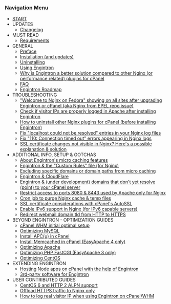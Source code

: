 ### Navigation Menu

* [START](pages/index.md)
* UPDATES
    * [Changelog](pages/Changelog.md)
* MUST READ
    * [Requirements](pages/Requirements.md)
* GENERAL
    * [Preface](pages/01.-Preface.md)
    * [Installation (and updates)](pages/02.-Installation-(and-updates).md)
    * [Uninstalling](pages/03.-Uninstalling.md)
    * [Using Engintron](pages/04.-Using-Engintron.md)
    * [Why is Engintron a better solution compared to other Nginx (or performance related) plugins for cPanel](pages/05.-Why-is-Engintron-a-better-solution-compared-to-other-Nginx-installers-for-cPanel.md)
    * [FAQ](pages/FAQ.md)
    * [Engintron Roadmap](pages/Engintron-Roadmap.md)
* TROUBLESHOOTING
    * ["Welcome to Nginx on Fedora" showing on all sites after upgrading Engintron or cPanel (aka Nginx from EPEL repo issue)](pages/%22Welcome-to-Nginx-on-Fedora%22-showing-on-all-sites-after-upgrading-Engintron-or-cPanel-(aka-Nginx-from-EPEL-repo-issue).md)
    * [Check if visitor IPs are properly logged in Apache after installing Engintron](pages/Check-if-visitor-IPs-are-properly-logged-in-Apache-after-installing-Engintron.md)
    * [How to uninstall other Nginx plugins for cPanel (before installing Engintron)](pages/How-to-uninstall-other-Nginx-plugins-for-cPanel-(before-installing-Engintron).md)
    * [Fix "localhost could not be resolved" entries in your Nginx log files](pages/Fix-%22localhost-could-not-be-resolved%22-entries-in-your-Nginx-log-files.md)
    * [Fix "110: Connection timed out" errors appearing in Nginx logs](pages/Fix-%22110-Connection-timed-out%22-errors-appearing-in-Nginx-logs.md)
    * [SSL certificate changes not visible in Nginx? Here's a possible explanation & solution](pages/SSL-certificate-changes-not-visible-in-Nginx%3F-Here-s-a-possible-explanation-&-solution.md)
* ADDITIONAL INFO, SETUP & GOTCHAS
    * [About Engintron's micro caching features](pages/About-Engintrons-micro-caching-features.md)
    * [Engintron & the "Custom Rules" file (for Nginx)](pages/Engintron-&-the-%22Custom-Rules%22-file-(for-Nginx).md)
    * [Excluding specific domains or domain paths from micro caching](pages/Excluding-specific-domains-or-domain-paths-from-micro-caching.md)
    * [Engintron & CloudFlare](pages/Engintron-&-CloudFlare.md)
    * [Engintron & (under development) domains that don't yet resolve (point) to your cPanel server](pages/Engintron-and-under-development-domains-that-dont-yet-resolve-point-to-your-cPanel-server.md)
    * [Restrict access to ports 8080 & 8443 used by Apache only for Nginx](pages/Restrict-access-to-ports-8080-&-8443-used-by-Apache-only-for-Nginx.md)
    * [Cron job to purge Nginx cache & temp files](pages/Cron-job-to-purge-Nginx-cache-&-temp-files.md)
    * [SSL certificate considerations with cPanel's AutoSSL](pages/SSL-certificate-considerations-with-cPanels-AutoSSL.md)
    * [Enable IPv6 support in Nginx (for IPv6 capable servers)](pages/Enable-IPv6-support-in-Nginx.md)
    * [Redirect webmail.domain.tld from HTTP to HTTPS](pages/Redirect-webmail.domain.tld-from-HTTP-to-HTTPS.md)
* BEYOND ENGINTRON - OPTIMIZATION GUIDES
    * [cPanel WHM initial optimal setup](pages/Beyond-Engintron-cPanel-WHM-initial-optimal-setup.md)
    * [Optimizing MySQL](pages/Beyond-Engintron-Optimizing-MySQL.md)
    * [Install APC(u) in cPanel](pages/Beyond-Engintron-Install-APC(u)-in-cPanel.md)
    * [Install Memcached in cPanel (EasyApache 4 only)](pages/Install-Memcached-in-cPanel-(EasyApache-4-only).md)
    * [Optimizing Apache](pages/Beyond-Engintron-Optimizing-Apache.md)
    * [Optimizing PHP FastCGI (EasyApache 3 only)](pages/Beyond-Engintron-Optimizing-PHP-FastCGI-(under-EasyApache-3).md)
    * [Optimizing CentOS](pages/Beyond-Engintron-Optimizing-CentOS.md)
* EXTENDING ENGINTRON
    * [Hosting Node apps on cPanel with the help of Engintron](pages/hosting-node-apps-on-cpanel.md)
    * [3rd-party software for Engintron](pages/3rd-party-software-for-Engintron.md)
* USER CONTRIBUTED GUIDES
    * [CentOS 6 and HTTP 2 ALPN support](pages/CentOS-6-and-HTTP-2-ALPN-support.md)
    * [Offload HTTPS traffic to Nginx only](pages/Offload-HTTPS-traffic-to-Nginx-only.md)
    * [How to log real visitor IP when using Engintron on cPanel/WHM](pages/how-to-log-real-visitor-ip-when-using-engintron-on-cpanel.md)
